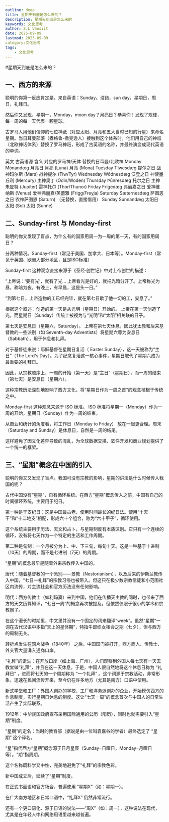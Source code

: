 ```yaml
---
outline: deep
title: 星期天到底是怎么来的？
description: 星期天到底是怎么来的
keywords: 文化思考
author: Z.L Vansiit
date: 2025-09-09
lastmod: 2025-09-09
category:文化思考
tags:
    - 文化思考
---
```


#星期天到底是怎么来的？

## 一、西方的来源

聪明的你第一反应肯定是，来自英语：Sunday。没错，sun day，星期日，周日，礼拜日。

然后你又发现，星期一，Monday，moon day？月亮日？恭喜你！发现了规律，每一周的每一天代表一颗星球。

古罗马人用他们信仰的七位神祇（对应太阳、月亮和五大当时已知的行星）来命名星期。当日耳曼部落（盎格鲁-撒克逊人）接触到这个体系时，他们用自己的神祇（北欧神话体系）替换了罗马神祇，形成了古英语的名称，并最终演变成现代英语的单词。

英文	古英语源	含义	对应的罗马神/天体	替换的日耳曼/北欧神
Monday	Mōnandæg	月亮日	月亮 (Luna)	月亮 (Mona)
Tuesday	Tīwesdæg	提尔之日	战神玛尔斯 (Mars)	战神提尔 (Tiw/Tyr)
Wednesday	Wōdnesdæg	沃登之日	神使墨丘利 (Mercury)	主神奥丁 (Odin/Woden)
Thursday	Þūnresdæg	托尔之日	主神朱庇特 (Jupiter)	雷神托尔 (Thor/Thunor)
Friday	Frīgedæg	弗丽嘉之日	爱神维纳斯 (Venus)	爱神弗丽嘉/芙蕾雅 (Frigg/Freyja)
Saturday	Sæternesdæg	萨图恩之日	农神萨图恩 (Saturn)	（无替换，直接借用）
Sunday	Sunnandæg	太阳日	太阳 (Sol)	太阳 (Sunne)


## 二、Sunday-first 与 Monday-first

聪明的你又发现了盲点，为什么有的国家用周一为一周的第一天，有的国家用周日？

分两种情况。Sunday-first（常见于美国、加拿大、日本等）。Monday-first（常见于英国、欧洲大部分地区，且是ISO标准）

Sunday-first 这种观念直接来源于《圣经·创世记》中对上帝创世的描述：

“上帝说：‘要有光’，就有了光... 上帝看光是好的，就把光暗分开了。上帝称光为昼，称暗为夜。有晚上，有早晨，这是头一日。”

“到第七日，上帝造物的工已经完毕，就在第七日歇了他一切的工，安息了。”

根据这个叙述：创造的第一天是从光明（星期日）开始的。 上帝在第一天创造了光，而星期日（Sunday）传统上被视为与“光明”和“太阳”相关联的日子。

第七天是安息日（星期六，Saturday）。 上帝在第七天休息，因此犹太教和后来基督教的一些派别（如 Seventh-day Adventists）将星期六尊为安息日（Sabbath），用于休息和礼拜。

对于基督徒来说：耶稣基督在星期日复活（ Easter Sunday），这一天被称为“主日”（The Lord's Day）。为了纪念复活这一核心事件，星期日取代了星期六成为最重要的礼拜日。

因此，从宗教顺序上，一周的开始（第一天）是“主日”（星期日），而一周的结束（第七天）是安息日（星期六）。

这种宗教历法深刻地影响了西方文化，将“星期日作为一周之首”的观念植根于传统之中。

Monday-first 这种观念来源于 ISO 标准。 ISO 标准将星期一（Monday）作为一周的开始，星期日（Sunday）作为一周的结束。

从商业和统计的角度看，将工作日（Monday to Friday） 放在一起更合理。周末（Saturday and Sunday）是休息日，自然是一周的结尾。

这样避免了因文化差异导致的混乱，为全球数据交换、软件开发和商业规划提供了一个统一的框架。


## 三、“星期”概念在中国的引入

聪明的你又又发现了盲点。我国可没有宗教的影响，星期的讲法是什么时候传入我国的呢？

古代中国没有“星期”，自有循环系统。在西方“星期”概念传入之前，中国有自己的时间循环系统，主要用于纪日。

第一种是干支纪日：这是中国最古老、使用时间最长的纪日法。使用“十天干”和“十二地支”相配，形成六十个组合，称为“六十甲子”，循环使用。

这个系统主要用于历法、天文和占卜，与星期制度有本质区别。它只有一个连续的循环，没有将七天作为一个特定的生活和工作周期。

第二种是旬制：一个月被分为上、中、下三旬，每旬十天。这是一种基于十进制（10天）的周期，而不是七进制（7天）的周期。

“星期”的概念最早是随着外来宗教传入中国的。

唐代：随着基督教的一个派别——景教（Nestorianism），以及后来的伊斯兰教传入中国，“七日一礼拜”的宗教习俗也被带入。但这只在极少数宗教信徒和小范围社区内流传，对主流社会和官方历法没有任何影响。

明代：西方传教士（如利玛窦）来到中国，他们在传播天主教的同时，也带来了西方的天文历算知识，“七日一周”的概念再次被提及，但依然仅限于很小的学术和宗教圈子。

在这个漫长的时期里，中文里并没有一个固定的词来翻译“week”。虽然“星期”一词在古代汉语中本指“天上的星体期”，特指牛郎织女相会之期（七夕），但与西方的周制无关。

转折点发生在鸦片战争（1840年） 之后。中国国门被打开，西方商人、传教士、外交官大量涌入通商口岸。

“礼拜”的诞生：在开放口岸（如上海、广州），人们观察到外国人每七天有一天去教堂做“礼拜”，并且在这一天休息。于是，中国人很自然地将这个休息日称为 “礼拜日” ，进而将七天的一个周期称为 “一个礼拜” 。这个词源于宗教活动，非常形象，迅速在民间流传开来，至今仍在许多地方（尤其是南方）口语中使用。

新式学堂和工厂：外国人创办的学校、工厂和洋务派创办的企业，开始模仿西方的作息制度，实行星期日休息的制度。这让“七天一周”的概念首次与中国人的日常生活产生了实际联系。

1912年：中华民国政府宣布采用国际通用的公历（阳历），同时也就需要引入“星期”制度。

“星期”的定名：当时的教育部（据说是由一位叫袁嘉谷的学者）最终选定了 “星期” 这个译名。

“星”指代西方“星期”概念源于日月星辰（Sunday=日曜日，Monday=月曜日等）。“期”指周期。

这个名称既科学又中性，完美地避免了“礼拜”的宗教色彩。

新中国成立后，延续了“星期”制度。

在正式书面语和官方场合，普遍使用 “星期X”（如：星期一）。

在广大南方地区和日常口语中，“礼拜X” 仍然非常流行。

还有一个更口语化、源于日语的说法——“周X”（如：周一），这种说法在现代，尤其是在年轻人中和网络用语里越来越普遍。
